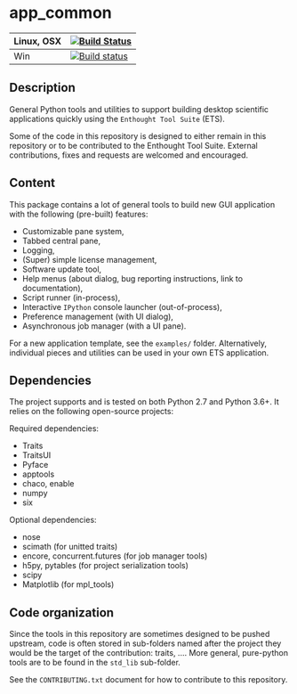 # app_common

| Linux, OSX  | [![Build Status](https://travis-ci.org/KBIbiopharma/app_common.svg?branch=master)](https://travis-ci.org/KBIbiopharma/app_common) |
| ----------- | ----------- |
| Win         | [![Build status](https://ci.appveyor.com/api/projects/status/7fficyruc7myu0mp/branch/master?svg=true)](https://ci.appveyor.com/project/jonathanrocher/app-common/branch/master)       |


## Description

General Python tools and utilities to support building desktop scientific 
applications quickly using the `Enthought Tool Suite` (ETS).

Some of the code in this repository is designed to either remain in this 
repository or to be contributed to the Enthought Tool Suite. External 
contributions, fixes and requests are welcomed and encouraged.

## Content
This package contains a lot of general tools to build new GUI application with 
the following (pre-built) features:

- Customizable pane system,
- Tabbed central pane,
- Logging,
- (Super) simple license management,
- Software update tool,
- Help menus (about dialog, bug reporting instructions, link to
  documentation),
- Script runner (in-process),
- Interactive `IPython` console launcher (out-of-process),
- Preference management (with UI dialog),
- Asynchronous job manager (with a UI pane).

For a new application template, see the `examples/` folder. Alternatively, 
individual pieces and utilities can be used in your own ETS application.


## Dependencies

The project supports and is tested on both Python 2.7 and Python 3.6+. It 
relies on the following open-source projects:

Required dependencies:
* Traits
* TraitsUI
* Pyface
* apptools
* chaco, enable
* numpy
* six

Optional dependencies:
* nose
* scimath (for unitted traits)
* encore, concurrent.futures (for job manager tools)
* h5py, pytables (for project serialization tools)
* scipy
* Matplotlib (for mpl_tools)


## Code organization
Since the tools in this repository are sometimes designed to be pushed
upstream, code is often stored in sub-folders named after the project they
would be the target of the contribution: traits, .... More general, pure-python
tools are to be found in the `std_lib` sub-folder.

See the `CONTRIBUTING.txt` document for how to contribute to this repository.
